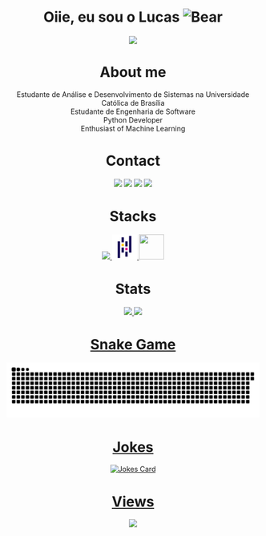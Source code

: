 <div align="center">
<h1 align = "center"/>  Oiie, eu sou o Lucas <img src="https://raw.githubusercontent.com/Tarikul-Islam-Anik/Animated-Fluent-Emojis/master/Emojis/Animals/Bear.png" alt="Bear" width="40" height="40"/></h1>
</div>

<div align="center">
  <div>
    <img src="https://64.media.tumblr.com/2c33f4e6e264cad6fe5b2695cb30472d/25d9c76169467b66-d6/s1280x1920/035495a3a3c126a54c7bc1117426a512748c9ab2.gifv" width="600px" align="center">
  </div>
</div>

<div align="center">
<h1>About me</h1>
Estudante de Análise e Desenvolvimento de Sistemas na Universidade Católica de Brasília <br>
Estudante de Engenharia de Software <br>
Python Developer<br>
Enthusiast of Machine Learning <br>
</div>

<div align="center">
  <h1>Contact</h1>
  <a href = "mailto:lcemanuel.emanuel@gmail.com"><img src="https://img.shields.io/badge/-Gmail-%23333?&color=1A1B27&style=for-the-badge&logo=gmail&logoColor=white" target="_blank"></a>
  <a href="" target="_blank"><img src="https://img.shields.io/badge/Discord-7289DA?&color=1A1B27&style=for-the-badge&logo=discord&logoColor=white" target="_blank"></a> 
  <a href="https://www.linkedin.com/in/lucasemanuelsilva/" target="_blank"><img src="https://img.shields.io/badge/-LinkedIn-%230077B5?&color=1A1B27&style=for-the-badge&logo=linkedin&logoColor=white" target="_blank"></a> 
  <a href="https://profile.codersrank.io/user/Lyarkh" target="_blank"><img src="https://img.shields.io/badge/CodersRank-67A4AC?&color=1A1B27&style=for-the-badge&logo=CodersRank&logoColor=white" target="_blank"></a> 
</div>

<div align="center">
<h1>Stacks</h1>  
<p align="center">
  <a href="https://skillicons.dev">
    <img src="https://skillicons.dev/icons?i=python,html,css,mysql,git" />
    <img height="50" width="50" src="https://github.com/devicons/devicon/blob/v2.15.1/icons/pandas/pandas-original.svg">
    <img height="50" width="50" src="https://cdn.jsdelivr.net/gh/devicons/devicon/icons/jupyter/jupyter-original-wordmark.svg" />
  </a>
</p>
</div>

<div align="center">
<h1>Stats</h1>
  <a href="https://github.com/Lyarkh">
  <img height="150em" src="https://github-readme-stats.vercel.app/api?username=Lyarkh&show_icons=true&theme=dark&include_all_commits=true&count_private=true"/>
  <img height="150em" src="https://github-readme-stats.vercel.app/api/top-langs/?username=Lyarkh&layout=compact&langs_count=8&theme=dark"/>
</div>

<div align="center">
<h1>Snake Game</h1>

  ![snake animation](https://raw.githubusercontent.com/Lyarkh/Lyarkh/output/github-contribution-grid-snake.svg)
  
</div>

<div align="center">
<h1>Jokes</h1>

![Jokes Card](https://readme-jokes.vercel.app/api?theme=tokyonight)
</div>

<div align="center">
<h1>Views</h1>

![](https://komarev.com/ghpvc/?username=lyarkh&color=8a2be2&style=for-the-badge)
</div>   
